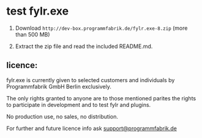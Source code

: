 # test fylr.exe

1. Download `http://dev-box.programmfabrik.de/fylr.exe-8.zip` (more than 500 MB)

2. Extract the zip file and read the included README.md.

## licence:

fylr.exe is currently given to selected customers and individuals by Programmfabrik GmbH Berlin exclusively.

The only rights granted to anyone are to those mentioned parites the rights to participate in development and to test fylr and plugins.

No production use, no sales, no distribution.

For further and future licence info ask support@programmfabrik.de
